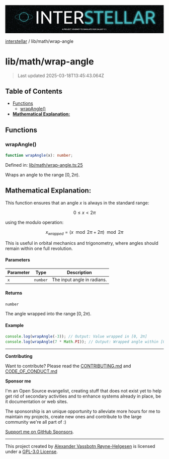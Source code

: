 <div>
  <img alt="SPECCER logo" src="https://raw.githubusercontent.com/phun-ky/interstellar/main/public/interstellar-header.png" style="max-height:120px;" />
</div>

[interstellar](../../README.md) / lib/math/wrap-angle

# lib/math/wrap-angle

> Last updated 2025-03-18T13:45:43.064Z

## Table of Contents

- [Functions](#functions)
  - [wrapAngle()](#wrapangle)
- [**Mathematical Explanation:**](#mathematical-explanation)

## Functions

### wrapAngle()

```ts
function wrapAngle(x): number;
```

Defined in:
[lib/math/wrap-angle.ts:25](https://github.com/phun-ky/interstellar/blob/main/src/lib/math/wrap-angle.ts#L25)

Wraps an angle to the range $[0, 2\pi)$.

## **Mathematical Explanation:**

This function ensures that an angle $x$ is always in the standard range:

$$
0 \leq x < 2\pi
$$

using the modulo operation:

$$
x_{wrapped} = (x \mod 2\pi + 2\pi) \mod 2\pi
$$

This is useful in orbital mechanics and trigonometry, where angles should remain
within one full revolution.

#### Parameters

| Parameter | Type     | Description                 |
| --------- | -------- | --------------------------- |
| `x`       | `number` | The input angle in radians. |

#### Returns

`number`

The angle wrapped into the range $[0, 2\pi)$.

#### Example

```ts
console.log(wrapAngle(-3)); // Output: Value wrapped in [0, 2π]
console.log(wrapAngle(7 * Math.PI)); // Output: Wrapped angle within [0, 2π]
```

---

**Contributing**

Want to contribute? Please read the
[CONTRIBUTING.md](https://github.com/phun-ky/interstellar/blob/main/CONTRIBUTING.md)
and
[CODE_OF_CONDUCT.md](https://github.com/phun-ky/interstellar/blob/main/CODE_OF_CONDUCT.md)

**Sponsor me**

I'm an Open Source evangelist, creating stuff that does not exist yet to help
get rid of secondary activities and to enhance systems already in place, be it
documentation or web sites.

The sponsorship is an unique opportunity to alleviate more hours for me to
maintain my projects, create new ones and contribute to the large community
we're all part of :)

[Support me on GitHub Sponsors](https://github.com/sponsors/phun-ky).

---

This project created by [Alexander Vassbotn Røyne-Helgesen](http://phun-ky.net)
is licensed under a
[GPL-3.0 License](https://choosealicense.com/licenses/gpl-3.0/).
